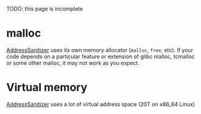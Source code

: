 TODO: this page is incomplete

# malloc

[AddressSanitizer](AddressSanitizer) uses its own memory allocator (`malloc`, `free`, etc).
If your code depends on a particular feature or extension of glibc malloc, tcmalloc or some other malloc, it may not work as you expect.

# Virtual memory
[AddressSanitizer](AddressSanitizer) uses a lot of virtual address space (20T on x86\_64 Linux)
